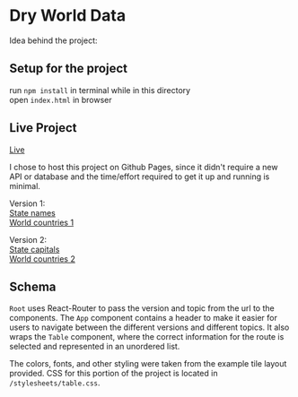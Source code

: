 # Dry World Data

Idea behind the project:

## Setup for the project

run `npm install` in terminal while in this directory   
open `index.html` in browser

## Live Project
[Live][live]

I chose to host this project on Github Pages, since it didn't require a new API or database and the time/effort required to get it up and running is minimal.

Version 1:   
[State names][n1]   
[World countries 1][w1]

Version 2:   
[State capitals][n2]   
[World countries 2][w2]

[live]: https://lewhitley.github.io/DryWorldData/#/
[n1]: https://lewhitley.github.io/DryWorldData/#/v1/topics/national
[n2]: https://lewhitley.github.io/DryWorldData/#/v2/topics/national
[w1]: https://lewhitley.github.io/DryWorldData/#/v1/topics/world
[w2]: https://lewhitley.github.io/DryWorldData/#/v2/topics/world

## Schema

`Root` uses React-Router to pass the version and topic from the url to the components. The `App` component contains a header to make it easier for users to navigate between the different versions and different topics. It also wraps the `Table` component, where the correct information for the route is selected and represented in an unordered list.

The colors, fonts, and other styling were taken from the example tile layout provided. CSS for this portion of the project is located in `/stylesheets/table.css`.
